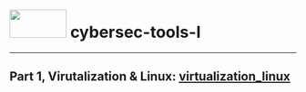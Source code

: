 # <img src="https://www.tamusa.edu/brandguide/jpeglogos/tamusa_final_logo_bw1.jpg" width="100" height="50"> cybersec-tools-I

---
## Part 1, Virutalization & Linux: [virtualization_linux](https://github.com/kabarton62/cybersec-tools-I/tree/main/virtualization_linux)
